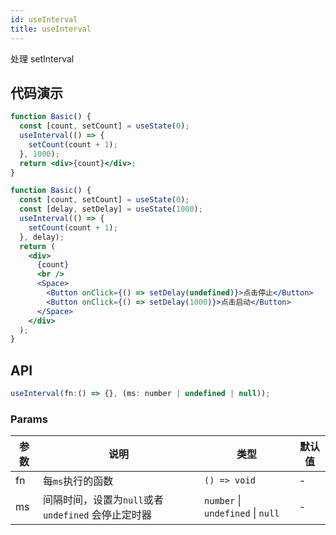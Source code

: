 ```yaml
---
id: useInterval
title: useInterval
---
```


处理 setInterval

## 代码演示

```jsx live
function Basic() {
  const [count, setCount] = useState(0);
  useInterval(() => {
    setCount(count + 1);
  }, 1000);
  return <div>{count}</div>;
}
```

```jsx live
function Basic() {
  const [count, setCount] = useState(0);
  const [delay, setDelay] = useState(1000);
  useInterval(() => {
    setCount(count + 1);
  }, delay);
  return (
    <div>
      {count}
      <br />
      <Space>
        <Button onClick={() => setDelay(undefined)}>点击停止</Button>
        <Button onClick={() => setDelay(1000)}>点击启动</Button>
      </Space>
    </div>
  );
}
```

## API

```javascript
useInterval(fn:() => {}, (ms: number | undefined | null));
```

### Params

| 参数  | 说明                                                | 类型                              | 默认值 |
| ----- | --------------------------------------------------- | --------------------------------- | ------ |
| fn    | 每`ms`执行的函数                              | `() => void`                      | -      |
| ms | 间隔时间，设置为`null`或者 `undefined` 会停止定时器 | `number` \| `undefined` \| `null` | -      |

